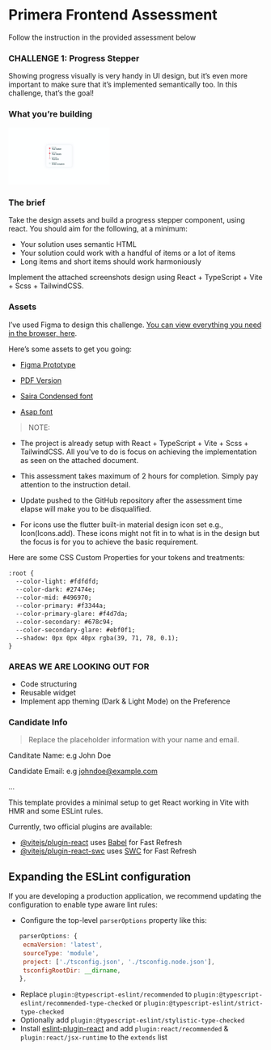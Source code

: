 # Primera Frontend Assessment

Follow the instruction in the provided assessment below 


### CHALLENGE 1: Progress Stepper 

Showing progress visually is very handy in UI design, but it’s even more important to make sure that it’s implemented semantically too. 
In this challenge, that’s the goal!

### What you’re building

<img src="screenshots/challenge-01.jpeg" alt="Light mode" width="200"/> 


### The brief

Take the design assets and build a progress stepper component, using react. 
You should aim for the following, at a minimum:

* Your solution uses semantic HTML
* Your solution could work with a handful of items or a lot of items
* Long items and short items should work harmoniously

Implement the attached screenshots design using React + TypeScript + Vite + Scss + TailwindCSS.

### Assets

I’ve used Figma to design this challenge. [You can view everything you need in the browser, here](https://www.figma.com/file/R0WkFubht6lAjY1soVeaLW/Challenge-008?node-id=0%3A1).

Here’s some assets to get you going:

* [Figma Prototype](https://www.figma.com/file/R0WkFubht6lAjY1soVeaLW/Challenge-008?node-id=0%3A1)

* [PDF Version](https://hankchizljaw.s3.amazonaws.com/fecc-challenge-008.pdf)

* [Saira Condensed font](https://fonts.google.com/specimen/Saira+Condensed)

* [Asap font](https://fonts.google.com/specimen/Asap)


> NOTE: 

* The project is already setup with React + TypeScript + Vite + Scss + TailwindCSS. 
All you've to do is focus on achieving the implementation as seen on the attached document.

* This assessment takes maximum of 2 hours for completion. Simply pay attention to the instruction detail. 

* Update pushed to the GitHub repository after the assessment time elapse will make you to be disqualified. 

* For icons use the flutter built-in material design icon set e.g., Icon(Icons.add). 
These icons might not fit in to what is in the design but the focus is for you to achieve the basic requirement.


Here are some CSS Custom Properties for your tokens and treatments:

```
:root {
  --color-light: #fdfdfd;
  --color-dark: #27474e;
  --color-mid: #496970;
  --color-primary: #f3344a;
  --color-primary-glare: #f4d7da;
  --color-secondary: #678c94;
  --color-secondary-glare: #ebf0f1;
  --shadow: 0px 0px 40px rgba(39, 71, 78, 0.1);
}
```

### AREAS WE ARE LOOKING OUT FOR 
* Code structuring 
* Reusable widget 
* Implement app theming (Dark & Light Mode) on the Preference 

### Candidate Info
> Replace the placeholder information with your name and email.

Canditate Name: 
e.g John Doe

Candidate Email: 
e.g johndoe@example.com

...

This template provides a minimal setup to get React working in Vite with HMR and some ESLint rules.

Currently, two official plugins are available:

- [@vitejs/plugin-react](https://github.com/vitejs/vite-plugin-react/blob/main/packages/plugin-react/README.md) uses [Babel](https://babeljs.io/) for Fast Refresh
- [@vitejs/plugin-react-swc](https://github.com/vitejs/vite-plugin-react-swc) uses [SWC](https://swc.rs/) for Fast Refresh

## Expanding the ESLint configuration

If you are developing a production application, we recommend updating the configuration to enable type aware lint rules:

- Configure the top-level `parserOptions` property like this:

```js
   parserOptions: {
    ecmaVersion: 'latest',
    sourceType: 'module',
    project: ['./tsconfig.json', './tsconfig.node.json'],
    tsconfigRootDir: __dirname,
   },
```

- Replace `plugin:@typescript-eslint/recommended` to `plugin:@typescript-eslint/recommended-type-checked` or `plugin:@typescript-eslint/strict-type-checked`
- Optionally add `plugin:@typescript-eslint/stylistic-type-checked`
- Install [eslint-plugin-react](https://github.com/jsx-eslint/eslint-plugin-react) and add `plugin:react/recommended` & `plugin:react/jsx-runtime` to the `extends` list
